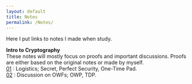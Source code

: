 ```yaml
---
layout: default
title: Notes
permalink: /Notes/
---
```

Here I put links to notes I made when study.

**Intro to Cryptography**  
These notes will mostly focus on proofs and important discussions. Proofs are either based on the original notes or made by myself.  
[01](https://jiyuzhang1994.github.io/CryptoLec01/) : Logistics; Secret, Perfect Security, One-Time Pad.  
[02](https://jiyuzhang1994.github.io/CryptoLec02/) : Discussion on OWFs; OWP, TDP. 